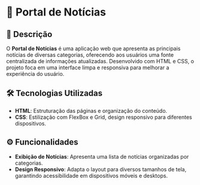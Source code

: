 # 📰 Portal de Notícias

## 📄 Descrição

O **Portal de Notícias** é uma aplicação web que apresenta as principais notícias de diversas categorias, oferecendo aos usuários uma fonte centralizada de informações atualizadas. Desenvolvido com HTML e CSS, o projeto foca em uma interface limpa e responsiva para melhorar a experiência do usuário.

## 🛠️ Tecnologias Utilizadas

- **HTML**: Estruturação das páginas e organização do conteúdo.
- **CSS**: Estilização com FlexBox e Grid, design responsivo para diferentes dispositivos.

## ⚙️ Funcionalidades

- **Exibição de Notícias**: Apresenta uma lista de notícias organizadas por categorias.
- **Design Responsivo**: Adapta o layout para diversos tamanhos de tela, garantindo acessibilidade em dispositivos móveis e desktops.

